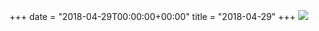 +++
date = "2018-04-29T00:00:00+00:00"
title = "2018-04-29"
+++
<img class="img-fluid" src="/2018-04-29.jpg" />

